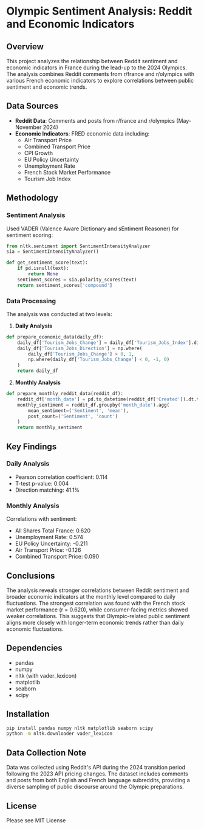 # Olympic Sentiment Analysis: Reddit and Economic Indicators

## Overview
This project analyzes the relationship between Reddit sentiment and economic indicators in France during the lead-up to the 2024 Olympics. The analysis combines Reddit comments from r/france and r/olympics with various French economic indicators to explore correlations between public sentiment and economic trends.

## Data Sources
- **Reddit Data**: Comments and posts from r/france and r/olympics (May-November 2024)
- **Economic Indicators**: FRED economic data including:
  - Air Transport Price
  - Combined Transport Price
  - CPI Growth
  - EU Policy Uncertainty
  - Unemployment Rate
  - French Stock Market Performance
  - Tourism Job Index

## Methodology

### Sentiment Analysis
Used VADER (Valence Aware Dictionary and sEntiment Reasoner) for sentiment scoring:
```python
from nltk.sentiment import SentimentIntensityAnalyzer
sia = SentimentIntensityAnalyzer()

def get_sentiment_score(text):
    if pd.isnull(text):
        return None
    sentiment_scores = sia.polarity_scores(text)
    return sentiment_scores['compound']
```

### Data Processing
The analysis was conducted at two levels:

1. **Daily Analysis**
```python
def prepare_economic_data(daily_df):
    daily_df['Tourism_Jobs_Change'] = daily_df['Tourism_Jobs_Index'].diff()
    daily_df['Tourism_Jobs_Direction'] = np.where(
        daily_df['Tourism_Jobs_Change'] > 0, 1,
        np.where(daily_df['Tourism_Jobs_Change'] < 0, -1, 0)
    )
    return daily_df
```

2. **Monthly Analysis**
```python
def prepare_monthly_reddit_data(reddit_df):
    reddit_df['month_date'] = pd.to_datetime(reddit_df['Created']).dt.to_period('M')
    monthly_sentiment = reddit_df.groupby('month_date').agg(
        mean_sentiment=('Sentiment', 'mean'),
        post_count=('Sentiment', 'count')
    )
    return monthly_sentiment
```

## Key Findings

### Daily Analysis
- Pearson correlation coefficient: 0.114
- T-test p-value: 0.004
- Direction matching: 41.1%

### Monthly Analysis
Correlations with sentiment:
- All Shares Total France: 0.620
- Unemployment Rate: 0.574
- EU Policy Uncertainty: -0.211
- Air Transport Price: -0.126
- Combined Transport Price: 0.090

## Conclusions
The analysis reveals stronger correlations between Reddit sentiment and broader economic indicators at the monthly level compared to daily fluctuations. The strongest correlation was found with the French stock market performance (r = 0.620), while consumer-facing metrics showed weaker correlations. This suggests that Olympic-related public sentiment aligns more closely with longer-term economic trends rather than daily economic fluctuations.

## Dependencies
- pandas
- numpy
- nltk (with vader_lexicon)
- matplotlib
- seaborn
- scipy

## Installation
```bash
pip install pandas numpy nltk matplotlib seaborn scipy
python -m nltk.downloader vader_lexicon
```

## Data Collection Note
Data was collected using Reddit's API during the 2024 transition period following the 2023 API pricing changes. The dataset includes comments and posts from both English and French language subreddits, providing a diverse sampling of public discourse around the Olympic preparations.

## License
Please see MIT License
